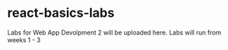 # react-basics-labs

Labs for Web App Devolpment 2 will be uploaded here. Labs will run from weeks 1 - 3